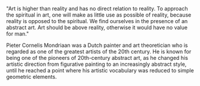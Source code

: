 "Art is higher than reality and has no direct relation to reality. To approach the spiritual in art, one will make as little use as possible of reality, because reality is opposed to the spiritual. We find ourselves in the presence of an abstract art. Art should be above reality, otherwise it would have no value for man."

Pieter Cornelis Mondriaan was a Dutch painter and art theoretician who is regarded as one of the greatest artists of the 20th century. He is known for being one of the pioneers of 20th-century abstract art, as he changed his artistic direction from figurative painting to an increasingly abstract style, until he reached a point where his artistic vocabulary was reduced to simple geometric elements.

